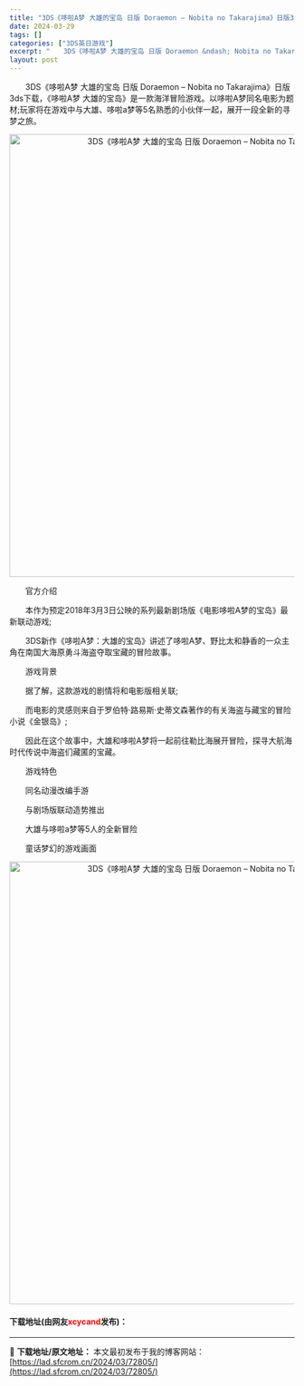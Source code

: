 ```yaml
---
title: "3DS《哆啦A梦 大雄的宝岛 日版 Doraemon – Nobita no Takarajima》日版3ds下载"
date: 2024-03-29
tags: []
categories: ["3DS英日游戏"]
excerpt: "　　3DS《哆啦A梦 大雄的宝岛 日版 Doraemon &ndash; Nobita no Takarajima》日版3ds下载，《哆啦A梦 大雄的宝岛》是一款海洋冒险游戏。以哆啦A梦同名电影为题材;玩家将在游戏中与大雄、哆啦a梦等5名熟悉的小伙伴一起，展开一段全新的寻梦之旅。 　　官方介绍 　　&hellip;"
layout: post
---
```


 <p>　　3DS《哆啦A梦 大雄的宝岛 日版 Doraemon &ndash; Nobita no Takarajima》日版3ds下载，《哆啦A梦 大雄的宝岛》是一款海洋冒险游戏。以哆啦A梦同名电影为题材;玩家将在游戏中与大雄、哆啦a梦等5名熟悉的小伙伴一起，展开一段全新的寻梦之旅。</p> <p align="center"><img align="" border="0" src="https://lad.sfcrom.cn/wp-content/uploads/2024/03/20240329_6606321d41d5c.png" width="781" alt="3DS《哆啦A梦 大雄的宝岛 日版 Doraemon – Nobita no Takarajima》日版3ds下载" /></p> <p>　　官方介绍</p> <p>　　本作为预定2018年3月3日公映的系列最新剧场版《电影哆啦A梦的宝岛》最新联动游戏;</p> <p>　　3DS新作《哆啦A梦：大雄的宝岛》讲述了哆啦A梦、野比太和静香的一众主角在南国大海原勇斗海盗夺取宝藏的冒险故事。</p> <p>　　游戏背景</p> <p>　　据了解，这款游戏的剧情将和电影版相关联;</p> <p>　　而电影的灵感则来自于罗伯特&middot;路易斯&middot;史蒂文森著作的有关海盗与藏宝的冒险小说《金银岛》;</p> <p>　　因此在这个故事中，大雄和哆啦A梦将一起前往勒比海展开冒险，探寻大航海时代传说中海盗们藏匿的宝藏。</p> <p>　　游戏特色</p> <p>　　同名动漫改编手游</p> <p>　　与剧场版联动造势推出</p> <p>　　大雄与哆啦a梦等5人的全新冒险</p> <p>　　童话梦幻的游戏画面</p> <p align="center"><img align="" border="0" src="https://lad.sfcrom.cn/wp-content/uploads/2024/03/20240329_6606321e9f9ac.png" width="781" alt="3DS《哆啦A梦 大雄的宝岛 日版 Doraemon – Nobita no Takarajima》日版3ds下载" /></p> <p><h4>下载地址(由网友<font color="red">xcycand</font>发布)：</h4></p> 

---
📖 **下载地址/原文地址：** 本文最初发布于我的博客网站：[https://lad.sfcrom.cn/2024/03/72805/](https://lad.sfcrom.cn/2024/03/72805/)
